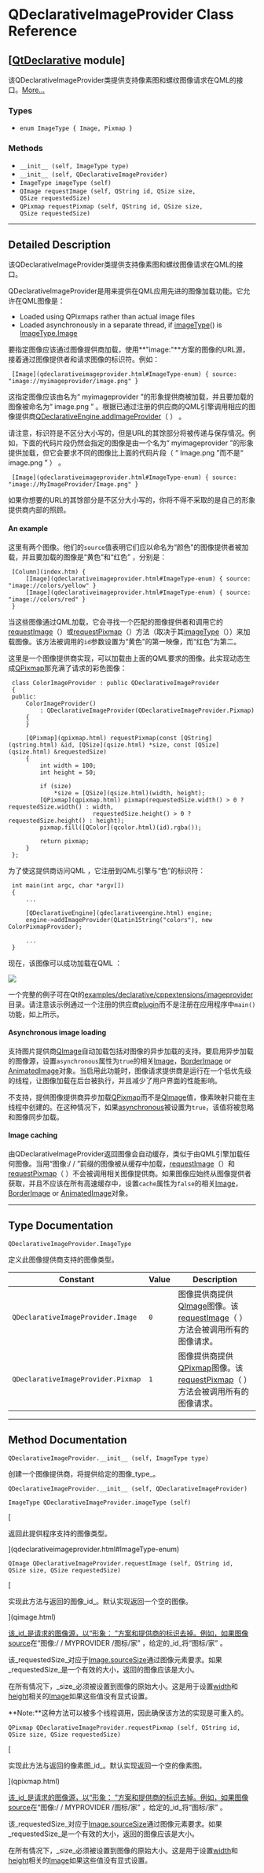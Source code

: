 # QDeclarativeImageProvider Class Reference

## [[QtDeclarative](index.htm) module]

该QDeclarativeImageProvider类提供支持像素图和螺纹图像请求在QML的接口。[More...](#details)

### Types

*   `enum ImageType { Image, Pixmap }`

### Methods

*   `__init__ (self, ImageType type)`
*   `__init__ (self, QDeclarativeImageProvider)`
*   `ImageType imageType (self)`
*   `QImage requestImage (self, QString id, QSize size, QSize requestedSize)`
*   `QPixmap requestPixmap (self, QString id, QSize size, QSize requestedSize)`

* * *

## Detailed Description

该QDeclarativeImageProvider类提供支持像素图和螺纹图像请求在QML的接口。

QDeclarativeImageProvider是用来提供在QML应用先进的图像加载功能。它允许在QML图像是：

*   Loaded using QPixmaps rather than actual image files
*   Loaded asynchronously in a separate thread, if [imageType](qdeclarativeimageprovider.html#imageType)() is [ImageType.Image](qdeclarativeimageprovider.html#ImageType-enum)

要指定图像应该通过图像提供商加载，使用**"image:"**方案的图像的URL源，接着通过图像提供者和请求图像的标识符。例如：

```
 [Image](qdeclarativeimageprovider.html#ImageType-enum) { source: "image://myimageprovider/image.png" }

```

这指定图像应该由名为“ myimageprovider ”的形象提供商被加载，并且要加载的图像被命名为“ image.png ” 。根据已通过注册的供应商的QML引擎调用相应的图像提供商[QDeclarativeEngine.addImageProvider](qdeclarativeengine.html#addImageProvider)（ ） 。

请注意，标识符是不区分大小写的，但是URL的其馀部分将被传递与保存情况。例如，下面的代码片段仍然会指定的图像是由一个名为“ myimageprovider ”的形象提供加载，但它会要求不同的图像比上面的代码片段（ “ Image.png ”而不是“ image.png ” ） 。

```
 [Image](qdeclarativeimageprovider.html#ImageType-enum) { source: "image://MyImageProvider/Image.png" }

```

如果你想要的URL的其馀部分是不区分大小写的，你将不得不采取的是自己的形象提供商内部的照顾。

#### An example

这里有两个图像。他们的`source`值表明它们应以命名为“颜色”的图像提供者被加载，并且要加载的图像是“黄色”和“红色” ，分别是：

```
 [Column](index.htm) {
     [Image](qdeclarativeimageprovider.html#ImageType-enum) { source: "image://colors/yellow" }
     [Image](qdeclarativeimageprovider.html#ImageType-enum) { source: "image://colors/red" }
 }

```

当这些图像通过QML加载，它会寻找一个匹配的图像提供者和调用它的[requestImage](qdeclarativeimageprovider.html#requestImage)（）或[requestPixmap](qdeclarativeimageprovider.html#requestPixmap)（）方法（取决于其[imageType](qdeclarativeimageprovider.html#imageType)（））来加载图像。该方法被调用的`id`参数设置为“黄色”的第一映像，而“红色”为第二。

这里是一个图像提供商实现，可以加载由上面的QML要求的图像。此实现动态生成[QPixmap](qpixmap.html)那充满了请求的彩色图像：

```
 class ColorImageProvider : public QDeclarativeImageProvider
 {
 public:
     ColorImageProvider()
         : QDeclarativeImageProvider(QDeclarativeImageProvider.Pixmap)
     {
     }

     [QPixmap](qpixmap.html) requestPixmap(const [QString](qstring.html) &id, [QSize](qsize.html) *size, const [QSize](qsize.html) &requestedSize)
     {
         int width = 100;
         int height = 50;

         if (size)
             *size = [QSize](qsize.html)(width, height);
         [QPixmap](qpixmap.html) pixmap(requestedSize.width() > 0 ? requestedSize.width() : width,
                        requestedSize.height() > 0 ? requestedSize.height() : height);
         pixmap.fill([QColor](qcolor.html)(id).rgba());

         return pixmap;
     }
 };

```

为了使这提供商访问QML ，它注册到QML引擎与“色”的标识符：

```
 int main(int argc, char *argv[])
 {
     ...

     [QDeclarativeEngine](qdeclarativeengine.html) engine;
     engine->addImageProvider(QLatin1String("colors"), new ColorPixmapProvider);

     ...
 }

```

现在，该图像可以成功加载在QML ：

![](../img/imageprovider.png)

一个完整的例子可在Qt的[examples/declarative/cppextensions/imageprovider](index.htm)目录。请注意该示例通过一个注册的供应商[plugin](qdeclarativeextensionplugin.html)而不是注册在应用程序中`main()`功能，如上所示。

#### Asynchronous image loading

支持图片提供商[QImage](qimage.html)自动加载包括对图像的异步加载的支持。要启用异步加载的图像源，设置`asynchronous`属性为`true`的相关[Image](qdeclarativeimageprovider.html#ImageType-enum)，[BorderImage](index.htm) or [AnimatedImage](index.htm)对象。当启用此功能时，图像请求提供商是运行在一个低优先级的线程，让图像加载在后台被执行，并且减少了用户界面的性能影响。

不支持，提供图像提供商异步加载[QPixmap](qpixmap.html)而不是[QImage](qimage.html)值，像素映射只能在主线程中创建的。在这种情况下，如果[asynchronous](index.htm#asynchronous-prop)被设置为`true`，该值将被忽略和图像同步加载。

#### Image caching

由QDeclarativeImageProvider返回图像会自动缓存，类似于由QML引擎加载任何图像。当用“图像:/ / ”前缀的图像被从缓存中加载，[requestImage](qdeclarativeimageprovider.html#requestImage)（）和[requestPixmap](qdeclarativeimageprovider.html#requestPixmap)（ ）不会被调用相关图像提供商。如果图像应始终从图像提供者获取，并且不应该在所有高速缓存中，设置`cache`属性为`false`的相关[Image](qdeclarativeimageprovider.html#ImageType-enum)，[BorderImage](index.htm) or [AnimatedImage](index.htm)对象。

* * *

## Type Documentation

```
QDeclarativeImageProvider.ImageType
```

定义此图像提供商支持的图像类型。

| Constant | Value | Description |
| --- | --- | --- |
| `QDeclarativeImageProvider.Image` | `0` | 图像提供商提供[QImage](qimage.html)图像。该[requestImage](qdeclarativeimageprovider.html#requestImage)（ ）方法会被调用所有的图像请求。 |
| `QDeclarativeImageProvider.Pixmap` | `1` | 图像提供商提供[QPixmap](qpixmap.html)图像。该[requestPixmap](qdeclarativeimageprovider.html#requestPixmap)（ ）方法会被调用所有的图像请求。 |

* * *

## Method Documentation

```
QDeclarativeImageProvider.__init__ (self, ImageType type)
```

创建一个图像提供商，将提供给定的图像_type_。

```
QDeclarativeImageProvider.__init__ (self, QDeclarativeImageProvider)
```

```
ImageType QDeclarativeImageProvider.imageType (self)
```

[

返回此提供程序支持的图像类型。

](qdeclarativeimageprovider.html#ImageType-enum)

```
QImage QDeclarativeImageProvider.requestImage (self, QString id, QSize size, QSize requestedSize)
```

[

实现此方法与返回的图像_id_。默认实现返回一个空的图像。

](qimage.html)

[该_id_是请求的图像源，以“形象： ”方案和提供商的标识去掉。例如，如果图像](qimage.html)[source](index.htm#source-prop)在“图像:/ / MYPROVIDER /图标/家” ，给定的_id_将“图标/家” 。

该_requestedSize_对应于[Image.sourceSize](index.htm#sourceSize-prop)通过图像元素要求。如果_requestedSize_是一个有效的大小，返回的图像应该是大小。

在所有情况下，_size_必须被设置到图像的原始大小。这是用于设置[width](index.htm#width-prop)和[height](index.htm#height-prop)相关的[Image](qdeclarativeimageprovider.html#ImageType-enum)如果这些值没有显式设置。

**Note:**这种方法可以被多个线程调用，因此确保该方法的实现是可重入的。

```
QPixmap QDeclarativeImageProvider.requestPixmap (self, QString id, QSize size, QSize requestedSize)
```

[

实现此方法与返回的像素图_id_。默认实现返回一个空的像素图。

](qpixmap.html)

[该_id_是请求的图像源，以“形象： ”方案和提供商的标识去掉。例如，如果图像](qpixmap.html)[source](index.htm#source-prop)在“图像:/ / MYPROVIDER /图标/家” ，给定的_id_将“图标/家” 。

该_requestedSize_对应于[Image.sourceSize](index.htm#sourceSize-prop)通过图像元素要求。如果_requestedSize_是一个有效的大小，返回的图像应该是大小。

在所有情况下，_size_必须被设置到图像的原始大小。这是用于设置[width](index.htm#width-prop)和[height](index.htm#height-prop)相关的[Image](qdeclarativeimageprovider.html#ImageType-enum)如果这些值没有显式设置。